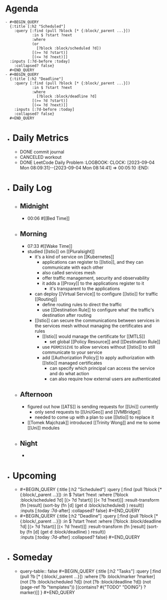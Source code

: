 # Agenda
	- #+BEGIN_QUERY
	  {:title [:h2 "Scheduled"]
	    :query [:find (pull ?block [* {:block/_parent ...}])
	            :in $ ?start ?next
	            :where
	            (or
	              [?block :block/scheduled ?d])
	            [(>= ?d ?start)]
	            [(<= ?d ?next)]]
	  :inputs [:7d-before :today]
	    :collapsed? false}
	  #+END_QUERY
	- #+BEGIN_QUERY
	  {:title [:h2 "Deadline"]
	    :query [:find (pull ?block [* {:block/_parent ...}])
	            :in $ ?start ?next
	            :where
	              [?block :block/deadline ?d]
	            [(>= ?d ?start)]
	            [(<= ?d ?next)]]
	    :inputs [:7d-before :today]
	    :collapsed? false}
	  #+END_QUERY
- # Daily Metrics
	- DONE commit journal
	- CANCELED workout
	- DONE LeetCode Daily Problem
	  :LOGBOOK:
	  CLOCK: [2023-09-04 Mon 08:09:31]--[2023-09-04 Mon 08:14:41] =>  00:05:10
	  :END:
- # Daily Log
	- ## Midnight
		- 00:06 #[[Bed Time]]
	- ## Morning
		- 07:33 #[[Wake Time]]
		- studied [[Istio]] on [[Pluralsight]]
			- it's a kind of service on [[Kubernetes]]
				- applications can register to [[Istio]], and they can communicate with each other
				- also called services mesh
				- offer traffic management, security and observability
				- it adds a [[Proxy]] to the applications register to it
					- it's transparent to the applications
			- can deploy [[Virtual Service]] to configure [[Istio]] for traffic [[Routing]]
				- define routing rules to direct the traffic
				- use [[Destination Rule]] to configure what' the traffic's destination after routing
			- [[Istio]] can secure the communications between services in the services mesh without managing the certificates and rules
				- [[Istio]] would manage the certificate for [[MTLS]]
					- set global [[Policy Resource]] and [[Destination Rule]]
				- use `PERMISSIVE` to allow services without [[Istio]] to still communicate to your service
				- add [[Authorization Policy]] to apply authorization with [[Istio]] managed certificates
					- can specify which principal can access the service and do what action
					- can also require how external users are authenticated
	- ## Afternoon
		- figured out how [[ATS]] is sending requests for [[Uni]] currently
			- only send requests to [[Uni/Geo]] and [[VMBridge]]
			- needed to come up with a plan to use [[Istio]] to replace it
		- [[Tomek Majchzak]] introduced [[Trinity Wong]] and me to some [[Uni]] modules
	- ## Night
		-
- # Upcoming
	- #+BEGIN_QUERY
	  {:title [:h2 "Scheduled"]
	    :query [:find (pull ?block [* {:block/_parent ...}])
	            :in $ ?start ?next
	            :where
	              [?block :block/scheduled ?d]
	            [(> ?d ?start)]
	            [(< ?d ?next)]]
	  :result-transform (fn [result]
	                          (sort-by (fn [d]
	                                     (get d :block/scheduled) ) result))    
	  :inputs [:today :7d-after]
	    :collapsed? false}
	  #+END_QUERY
	- #+BEGIN_QUERY
	  {:title [:h2 "Deadline"]
	    :query [:find (pull ?block [* {:block/_parent ...}])
	            :in $ ?start ?next
	            :where
	              [?block :block/deadline ?d]
	            [(> ?d ?start)]
	            [(< ?d ?next)]]
	  :result-transform (fn [result]
	                          (sort-by (fn [d]
	                                     (get d :block/deadline) ) result))    
	  :inputs [:today :7d-after]
	    :collapsed? false}
	  #+END_QUERY
- # Someday
	- query-table:: false
	  #+BEGIN_QUERY
	  {:title [:h2 "Tasks"]
	   :query [:find (pull ?b [* {:block/_parent ...}])
	          :where
	          [?b :block/marker ?marker]
	          (not [?b :block/scheduled ?d])
	          (not [?b :block/deadline ?d])
	  (not (page-ref ?b "templates"))
	          [(contains? #{"TODO" "DOING"} ?marker)]]
	  }
	  #+END_QUERY